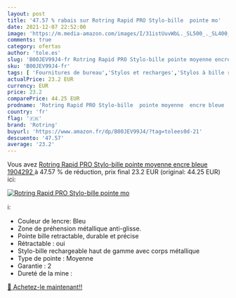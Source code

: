 ```yaml
---
layout: post
title: '47.57 % rabais sur Rotring Rapid PRO Stylo-bille  pointe mo'
date: 2021-12-07 22:52:00
image: 'https://m.media-amazon.com/images/I/31istUuvWbL._SL500_._SL400_.jpg'
comments: true
category: ofertas
author: 'tole.es'
slug: 'B00JEV99J4-fr Rotring Rapid PRO Stylo-bille pointe moyenne encre bleue...'
sku: 'B00JEV99J4-fr'
tags: [ 'Fournitures de bureau','Stylos et recharges','Stylos à bille rétractable','rotring','Écriture', ]
actualPrice: 23.2 EUR
currency: EUR
price: 23.2
comparePrice: 44.25 EUR
prodname: 'Rotring Rapid PRO Stylo-bille  pointe moyenne  encre bleue  1904292 '
country: 'fr'
flag: '🇫🇷'
brand: 'Rotring'
buyurl: 'https://www.amazon.fr/dp/B00JEV99J4/?tag=tolees0d-21'
descuento: '47.57'
average: '23.2'
---
```


Vous avez [Rotring Rapid PRO Stylo-bille  pointe moyenne  encre bleue  1904292 ](https://www.amazon.fr/dp/B00JEV99J4/?tag=tolees0d-21)  à  47.57 % de réduction, prix final  23.2 EUR (original: 44.25 EUR) ici:

[![Rotring Rapid PRO Stylo-bille  pointe mo](https://m.media-amazon.com/images/I/31istUuvWbL._SL500_._SL400_.jpg)](https://www.amazon.fr/dp/B00JEV99J4/?tag=tolees0d-21)

ℹ️:

- Couleur de lencre: Bleu
- Zone de préhension métallique anti-glisse.
- Pointe bille retractable, durable et précise
- Rétractable : oui
- Stylo-bille rechargeable haut de gamme avec corps métallique
- Type de pointe : Moyenne
- Garantie : 2
- Dureté de la mine :

[🛒 Achetez-le maintenant!!](https://www.amazon.fr/dp/B00JEV99J4/?tag=tolees0d-21)
